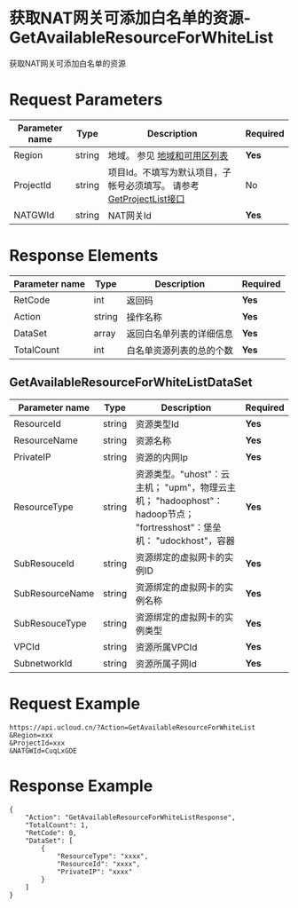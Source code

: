 # 获取NAT网关可添加白名单的资源-GetAvailableResourceForWhiteList

获取NAT网关可添加白名单的资源

# Request Parameters
|Parameter name|Type|Description|Required|
|---|---|---|---|
|Region|string|地域。 参见 [地域和可用区列表](../summary/regionlist.html)|**Yes**|
|ProjectId|string|项目Id。不填写为默认项目，子帐号必须填写。 请参考[GetProjectList接口](../summary/get_project_list.html)|No|
|NATGWId|string|NAT网关Id|**Yes**|

# Response Elements
|Parameter name|Type|Description|Required|
|---|---|---|---|
|RetCode|int|返回码|**Yes**|
|Action|string|操作名称|**Yes**|
|DataSet|array|返回白名单列表的详细信息|**Yes**|
|TotalCount|int|白名单资源列表的总的个数|**Yes**|

## GetAvailableResourceForWhiteListDataSet
|Parameter name|Type|Description|Required|
|---|---|---|---|
|ResourceId|string|资源类型Id|**Yes**|
|ResourceName|string|资源名称|**Yes**|
|PrivateIP|string|资源的内网Ip|**Yes**|
|ResourceType|string|资源类型。"uhost"：云主机； "upm"，物理云主机； "hadoophost"：hadoop节点； "fortresshost"：堡垒机： "udockhost"，容器|**Yes**|
|SubResouceId|string|资源绑定的虚拟网卡的实例ID|**Yes**|
|SubResourceName|string|资源绑定的虚拟网卡的实例名称|**Yes**|
|SubResouceType|string|资源绑定的虚拟网卡的实例类型|**Yes**|
|VPCId|string|资源所属VPCId|**Yes**|
|SubnetworkId|string|资源所属子网Id|**Yes**|

# Request Example
```
https://api.ucloud.cn/?Action=GetAvailableResourceForWhiteList
&Region=xxx
&ProjectId=xxx
&NATGWId=CuqLxGDE
```

# Response Example
```
{
    "Action": "GetAvailableResourceForWhiteListResponse", 
    "TotalCount": 1, 
    "RetCode": 0, 
    "DataSet": [
        {
            "ResourceType": "xxxx", 
            "ResourceId": "xxxx", 
            "PrivateIP": "xxxx"
        }
    ]
}
```

